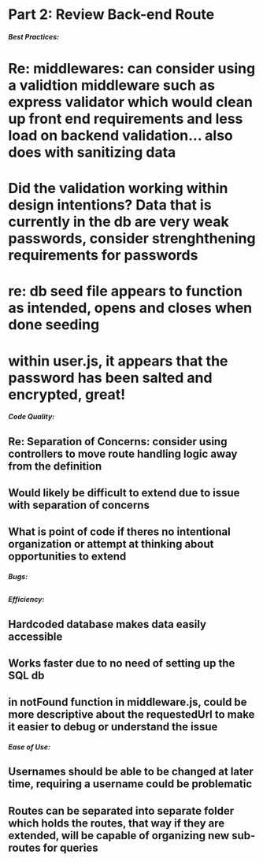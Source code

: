# Part 2: Review Back-end Route

##### Best Practices:

# Re: middlewares: can consider using a validtion middleware such as express validator which would clean up front end requirements and less load on backend validation... also does with sanitizing data

# Did the validation working within design intentions? Data that is currently in the db are very weak passwords, consider strenghthening requirements for passwords

# re: db seed file appears to function as intended, opens and closes when done seeding

# within user.js, it appears that the password has been salted and encrypted, great!

##### Code Quality:

## Re: Separation of Concerns: consider using controllers to move route handling logic away from the definition

## Would likely be difficult to extend due to issue with separation of concerns

## What is point of code if theres no intentional organization or attempt at thinking about opportunities to extend

##### Bugs:

##

##### Efficiency:

## Hardcoded database makes data easily accessible

## Works faster due to no need of setting up the SQL db

## in notFound function in middleware.js, could be more descriptive about the requestedUrl to make it easier to debug or understand the issue

##### Ease of Use:

## Usernames should be able to be changed at later time, requiring a username could be problematic

## Routes can be separated into separate folder which holds the routes, that way if they are extended, will be capable of organizing new sub-routes for queries
